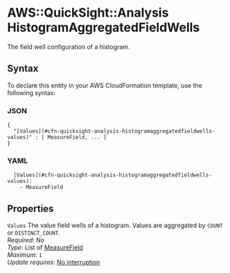 # AWS::QuickSight::Analysis HistogramAggregatedFieldWells<a name="aws-properties-quicksight-analysis-histogramaggregatedfieldwells"></a>

The field well configuration of a histogram\.

## Syntax<a name="aws-properties-quicksight-analysis-histogramaggregatedfieldwells-syntax"></a>

To declare this entity in your AWS CloudFormation template, use the following syntax:

### JSON<a name="aws-properties-quicksight-analysis-histogramaggregatedfieldwells-syntax.json"></a>

```
{
  "[Values](#cfn-quicksight-analysis-histogramaggregatedfieldwells-values)" : [ MeasureField, ... ]
}
```

### YAML<a name="aws-properties-quicksight-analysis-histogramaggregatedfieldwells-syntax.yaml"></a>

```
  [Values](#cfn-quicksight-analysis-histogramaggregatedfieldwells-values): 
    - MeasureField
```

## Properties<a name="aws-properties-quicksight-analysis-histogramaggregatedfieldwells-properties"></a>

`Values`  <a name="cfn-quicksight-analysis-histogramaggregatedfieldwells-values"></a>
The value field wells of a histogram\. Values are aggregated by `COUNT` or `DISTINCT_COUNT`\.  
*Required*: No  
*Type*: List of [MeasureField](aws-properties-quicksight-analysis-measurefield.md)  
*Maximum*: `1`  
*Update requires*: [No interruption](https://docs.aws.amazon.com/AWSCloudFormation/latest/UserGuide/using-cfn-updating-stacks-update-behaviors.html#update-no-interrupt)